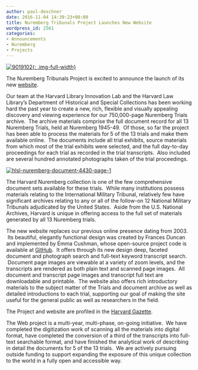 ```yaml
---
author: paul-deschner
date: 2016-11-04 14:39:23+00:00
title: Nuremberg Tribunals Project Launches New Website
wordpress_id: 2561
categories:
- Announcements
- Nuremberg
- Projects
---
```


[![9019102](http://librarylab.law.harvard.edu/blog/wp-content/uploads/2016/11/9019102-300x239.jpeg){: .img-full-width}](http://librarylab.law.harvard.edu/blog/wp-content/uploads/2016/11/9019102.jpeg)


The Nuremberg Tribunals Project is excited to announce the launch of its new [website](http://nuremberg.law.harvard.edu).

Our team at the Harvard Library Innovation Lab and the Harvard Law Library’s Department of Historical and Special Collections has been working hard the past year to create a new, rich, flexible and visually appealing discovery and viewing experience for our 750,000-page Nuremberg Trials archive.  The archive materials comprise the full document record for all 13 Nuremberg Trials, held at Nuremberg 1945-49.  Of those, so far the project has been able to process the materials for 5 of the 13 trials and make them available online.  The documents include all trial exhibits, source materials from which most of the trial exhibits were selected, and the full day-to-day proceedings for each trial as recorded in the trial transcripts.  Also included are several hundred annotated photographs taken of the trial proceedings.

[![hlsl-nuremberg-document-4430-page-1](http://librarylab.law.harvard.edu/blog/wp-content/uploads/2016/11/HLSL-Nuremberg-Document-4430-page-1-185x300.jpg)](http://librarylab.law.harvard.edu/blog/wp-content/uploads/2016/11/HLSL-Nuremberg-Document-4430-page-1.jpg)

The Harvard Nuremberg collection is one of the few comprehensive document sets available for these trials.  While many institutions possess materials relating to the International Military Tribunal, relatively few have significant archives relating to any or all of the follow-on 12 National Military Tribunals adjudicated by the United States.  Aside from the U.S. National Archives, Harvard is unique in offering access to the full set of materials generated by all 13 Nuremberg trials.

The new website replaces our previous online presence dating from 2003.  Its beautiful, elegantly functional design was created by Frances Duncan and implemented by Emma Cushman, whose open-source project code is available at [GitHub](https://github.com/harvard-lil/nuremberg).  It offers through its new design deep, faceted document and photograph search and full-text keyword transcript search.  Document page images are viewable at a variety of zoom levels, and the transcripts are rendered as both plain text and scanned page images.  All document and transcript page images and transcript full text are downloadable and printable.  The website also offers rich introductory materials to the subject matter of the Trials and document archive as well as detailed introductions to each trial, supporting our goal of making the site useful for the general public as well as researchers in the field.

The Project and website are profiled in the [Harvard Gazette](http://news.harvard.edu/gazette/story/2016/10/devils-in-the-details/).

The Web project is a multi-year, multi-phase, on-going initiative.  We have completed the digitization work of scanning all the materials into digital format, have completed the conversion of a third of the transcripts into full-text searchable format, and have finished the analytical work of describing in detail the documents for 5 of the 13 trials.  We are actively pursuing outside funding to support expanding the exposure of this unique collection to the world in a fully open and accessible way.
